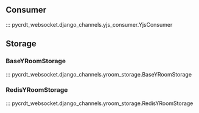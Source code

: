 ## Consumer

::: pycrdt_websocket.django_channels.yjs_consumer.YjsConsumer

## Storage

### BaseYRoomStorage
::: pycrdt_websocket.django_channels.yroom_storage.BaseYRoomStorage

### RedisYRoomStorage
::: pycrdt_websocket.django_channels.yroom_storage.RedisYRoomStorage